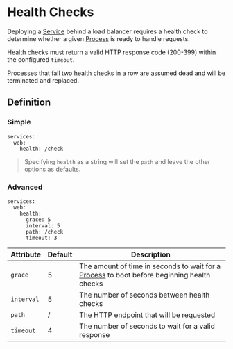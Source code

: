 # Health Checks

Deploying a [Service](../reference/primitives/app/service.md) behind a load balancer requires a health
check to determine whether a given [Process](../reference/primitives/app/process.md) is ready to
handle requests.

Health checks must return a valid HTTP response code (200-399) within the configured `timeout`.

[Processes](../reference/primitives/app/process.md) that fail two health checks in a row are assumed
dead and will be terminated and replaced.

## Definition

### Simple

    services:
      web:
        health: /check

> Specifying `health` as a string will set the `path` and leave the other options as defaults.

### Advanced

```
services:
  web:
    health:
      grace: 5
      interval: 5
      path: /check
      timeout: 3
```

| Attribute  | Default | Description                                                                                                                          |
| ---------- | ------- | ------------------------------------------------------------------------------------------------------------------------------------ |
| `grace`    | 5       | The amount of time in seconds to wait for a [Process](../reference/primitives/app/process.md) to boot before beginning health checks |
| `interval` | 5       | The number of seconds between health checks                                                                                          |
| `path`     | /       | The HTTP endpoint that will be requested                                                                                             |
| `timeout`  | 4       | The number of seconds to wait for a valid response                                                                                   |